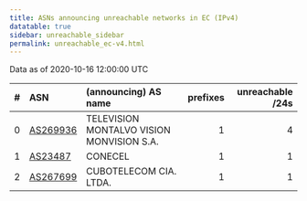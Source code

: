 ```yaml
---
title: ASNs announcing unreachable networks in EC (IPv4)
datatable: true
sidebar: unreachable_sidebar
permalink: unreachable_ec-v4.html
---
```


Data as of 2020-10-16 12:00:00 UTC


<div class="datatable-begin"></div>

|   # | ASN                                      | (announcing) AS name                      |   prefixes |   unreachable /24s |
|----:|:-----------------------------------------|:------------------------------------------|-----------:|-------------------:|
|   0 | [AS269936](unreachable_AS269936-v4.html) | TELEVISION MONTALVO VISION MONVISION S.A. |          1 |                  4 |
|   1 | [AS23487](unreachable_AS23487-v4.html)   | CONECEL                                   |          1 |                  1 |
|   2 | [AS267699](unreachable_AS267699-v4.html) | CUBOTELECOM CIA. LTDA.                    |          1 |                  1 |

<div class="datatable-end"></div>